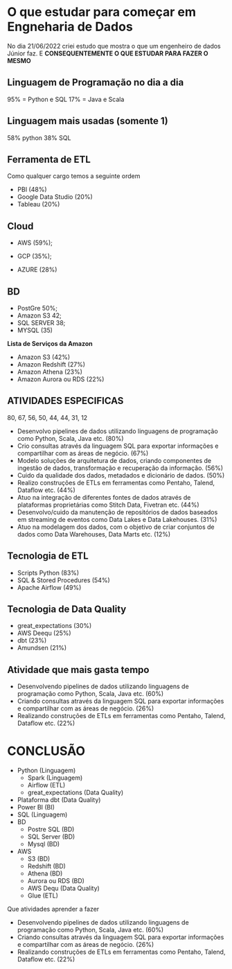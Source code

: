 # O que estudar para começar em Engneharia de Dados

No dia 21/06/2022 criei estudo que mostra o que um engenheiro de dados Júnior faz. E **CONSEQUENTEMENTE O QUE ESTUDAR PARA FAZER O MESMO**

## Linguagem de Programação no dia a dia

95% = Python e SQL
17% = Java e Scala

## Linguagem mais usadas (somente 1)

58% python 38% SQL

## Ferramenta de ETL

Como qualquer cargo temos a seguinte ordem

+ PBI (48%)
+ Google Data Studio (20%)
+ Tableau (20%)

## Cloud

+ AWS (59%);

+ GCP (35%); 
+ AZURE (28%)

## BD

+ PostGre 50%; 
+ Amazon S3 42; 
+ SQL SERVER 38; 
+ MYSQL (35)

**Lista de Serviços da Amazon**

+ Amazon S3 (42%)
+ Amazon Redshift (27%)
+ Amazon Athena (23%)
+ Amazon Aurora ou RDS (22%)

## ATIVIDADES ESPECIFICAS

80, 67, 56, 50, 44, 44, 31, 12

+ Desenvolvo pipelines de dados utilizando linguagens de programação como Python, Scala, Java etc. (80%)
+ Crio consultas através da linguagem SQL para exportar informações e compartilhar com as áreas de negócio. (67%)
+ Modelo soluções de arquitetura de dados, criando componentes de ingestão de dados, transformação e recuperação da informação. (56%)
+ Cuido da qualidade dos dados, metadados e dicionário de dados. (50%)
+ Realizo construções de ETLs em ferramentas como Pentaho, Talend, Dataflow etc. (44%)
+ Atuo na integração de diferentes fontes de dados através de plataformas proprietárias como Stitch Data, Fivetran etc. (44%)
+ Desenvolvo/cuido da manutenção de repositórios de dados baseados em streaming de eventos como Data Lakes e Data Lakehouses. (31%)
+ Atuo na modelagem dos dados, com o objetivo de criar conjuntos de dados como Data Warehouses, Data Marts etc. (12%)

## Tecnologia de ETL

+ Scripts Python (83%)
+ SQL & Stored Procedures (54%)
+ Apache Airflow (49%)

## Tecnologia de Data Quality

+ great_expectations (30%)
+ AWS Deequ (25%)
+ dbt (23%)
+ Amundsen (21%)

## Atividade que mais gasta tempo

+ Desenvolvendo pipelines de dados utilizando linguagens de programação como Python, Scala, Java etc. (60%)
+ Criando consultas através da linguagem SQL para exportar informações e compartilhar com as áreas de negócio. (26%)
+ Realizando construções de ETLs em ferramentas como Pentaho, Talend, Dataflow etc. (22%)



# CONCLUSÃO

+ Python  (Linguagem)
  + Spark (Linguagem)
  + Airflow (ETL)
  + great_expectations  (Data Quality)
+ Plataforma dbt  (Data Quality)
+ Power BI (BI)
+ SQL (Linguagem)
+ BD
  + Postre SQL (BD)
  + SQL Server (BD)
  + Mysql (BD)
+ AWS
  + S3 (BD)
  + Redshift (BD)
  + Athena (BD)
  + Aurora ou RDS (BD)
  + AWS Dequ (Data Quality)
  + Glue (ETL)

Que atividades aprender a fazer

+ Desenvolvendo pipelines de dados utilizando linguagens de programação como Python, Scala, Java etc. (60%)
+ Criando consultas através da linguagem SQL para exportar informações e compartilhar com as áreas de negócio. (26%)
+ Realizando construções de ETLs em ferramentas como Pentaho, Talend, Dataflow etc. (22%)
